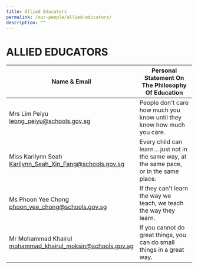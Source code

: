 ```yaml
---
title: Allied Educators
permalink: /our-people/allied-educators/
description: ""
---
```

# **ALLIED EDUCATORS**


| Name &amp; Email 	| Personal Statement On The Philosophy Of Education 	|
|---	|---	|
| Mrs Lim Peiyu<br>[leong_peiyu@schools.gov.sg](mailto:leong_peiyu@schools.gov.sg) | People don't care how much you know until they know how much you care. 	|
| Miss Karilynn Seah<br>[Karilynn_Seah_Xin_Fang@schools.gov.sg](mailto:Karilynn_Seah_Xin_Fang@schools.gov.sg)  	| Every child can learn… just not in the same way, at the same pace, or in the same place.  	|
| Ms Phoon Yee Chong<br>[phoon_yee_chong@schools.gov.sg](mailto:phoon_yee_chong@schools.gov.sg)  	|  If they can't learn the way we teach, we teach the way they learn. 	|
| Mr Mohammad Khairul<br>[mohammad_khairul_moksin@schools.gov.sg](mailto:mohammad_khairul_moksin@schools.gov.sg) 	|  If you cannot do great things, you can do small things in a great way. 	|